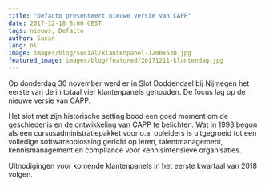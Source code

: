 ```yaml
---
title: "Defacto presenteert nieuwe versie van CAPP"
date: 2017-12-18 8:00 CEST
tags: nieuws, Defacto
author: Susan
lang: nl
image: images/blog/social/klantenpanel-1200x630.jpg
featured_image: images/blog/featured/20171211-klantendag.jpg
---
```


Op donderdag 30 november werd er in Slot Doddendael bij Nijmegen het eerste van de in totaal vier klantenpanels gehouden. De focus lag op de nieuwe versie van CAPP.

Het slot met zijn historische setting bood een goed moment om de geschiedenis en de ontwikkeling van CAPP te belichten. Wat in 1993 begon als een cursusadministratiepakket voor o.a. opleiders is uitgegroeid tot een volledige softwareoplossing gericht op leren, talentmanagement, kennismanagement en compliance voor kennisintensieve organisaties.

Uitnodigingen voor komende klantenpanels in het eerste kwartaal van 2018 volgen.
